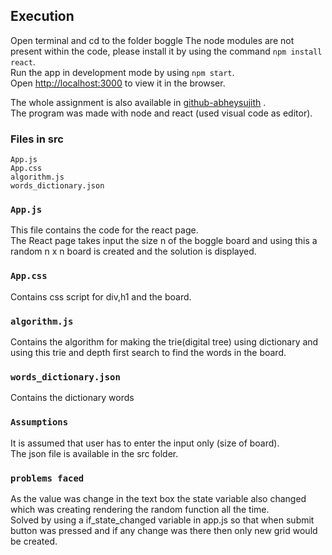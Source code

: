 ## Execution

Open terminal and cd to the folder boggle
The node modules are not present within the code, please install it by using the command `npm install react`.<br />
Run the app in development mode by using `npm start`.<br />
Open [http://localhost:3000](http://localhost:3000) to view it in the browser.<br />

The whole assignment is also available in [github-abheysujith](https://github.com/abhey-sujith/boggle) .<br />
The program was made with node and react (used visual code as editor).<br />

### Files in src

`App.js` <br />
`App.css` <br />
`algorithm.js` <br />
`words_dictionary.json`<br />

### `App.js`

This file contains the code for the react page.<br />
The React page takes input the size n of the boggle board and using this a random n x n board is created and the solution is displayed. <br />

### `App.css`

Contains css script for div,h1 and the board.

### `algorithm.js`

Contains the algorithm for making the trie(digital tree) using dictionary and using this trie and depth first search to find the words in the board.<br />

### `words_dictionary.json`

Contains the dictionary words<br />

### `Assumptions`

It is assumed that user has to enter the input only (size of board).<br />
The json file is available in the src folder.<br />

### `problems faced`

As the value was change in the text box the state variable also changed which was creating rendering the random function all the time.<br />
Solved by using a if_state_changed variable in app.js so that when submit button was pressed and if any change was there then only new grid would be created.<br />